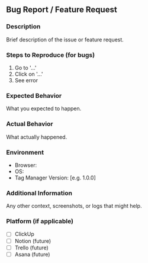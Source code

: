 ## Bug Report / Feature Request

### Description
Brief description of the issue or feature request.

### Steps to Reproduce (for bugs)
1. Go to '...'
2. Click on '...'
3. See error

### Expected Behavior
What you expected to happen.

### Actual Behavior
What actually happened.

### Environment
- Browser:
- OS:
- Tag Manager Version: [e.g. 1.0.0]

### Additional Information
Any other context, screenshots, or logs that might help.

### Platform (if applicable)
- [ ] ClickUp
- [ ] Notion (future)
- [ ] Trello (future)
- [ ] Asana (future)
